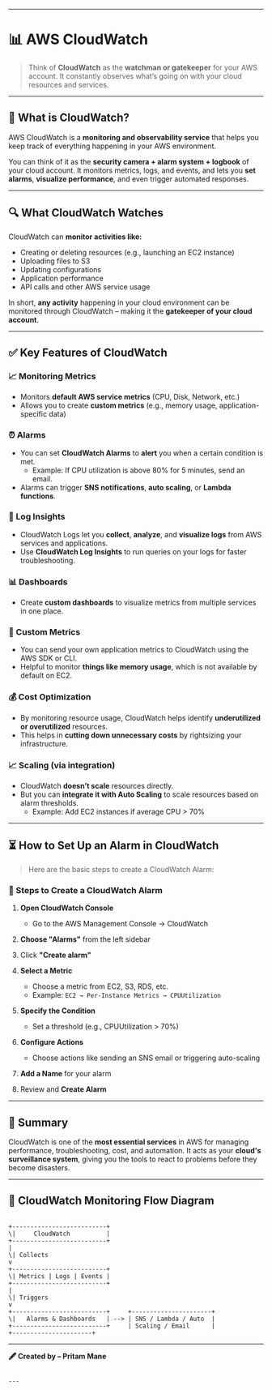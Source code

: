 
---
# 📊 AWS CloudWatch

> Think of **CloudWatch** as the **watchman or gatekeeper** for your AWS account. It constantly observes what’s going on with your cloud resources and services.

---

## 🧐 What is CloudWatch?

AWS CloudWatch is a **monitoring and observability service** that helps you keep track of everything happening in your AWS environment.

You can think of it as the **security camera + alarm system + logbook** of your cloud account. It monitors metrics, logs, and events, and lets you **set alarms**, **visualize performance**, and even trigger automated responses.

---

## 🔍 What CloudWatch Watches

CloudWatch can **monitor activities like:**

- Creating or deleting resources (e.g., launching an EC2 instance)
- Uploading files to S3
- Updating configurations
- Application performance
- API calls and other AWS service usage

In short, **any activity** happening in your cloud environment can be monitored through CloudWatch – making it the **gatekeeper of your cloud account**.

---

## ✅ Key Features of CloudWatch

### 📈 Monitoring Metrics

- Monitors **default AWS service metrics** (CPU, Disk, Network, etc.)
- Allows you to create **custom metrics** (e.g., memory usage, application-specific data)

### ⏰ Alarms

- You can set **CloudWatch Alarms** to **alert** you when a certain condition is met.
  - Example: If CPU utilization is above 80% for 5 minutes, send an email.
- Alarms can trigger **SNS notifications**, **auto scaling**, or **Lambda functions**.

### 📄 Log Insights

- CloudWatch Logs let you **collect**, **analyze**, and **visualize logs** from AWS services and applications.
- Use **CloudWatch Log Insights** to run queries on your logs for faster troubleshooting.

### 📊 Dashboards

- Create **custom dashboards** to visualize metrics from multiple services in one place.

### 🧮 Custom Metrics

- You can send your own application metrics to CloudWatch using the AWS SDK or CLI.
- Helpful to monitor **things like memory usage**, which is not available by default on EC2.

### 💰 Cost Optimization

- By monitoring resource usage, CloudWatch helps identify **underutilized or overutilized** resources.
- This helps in **cutting down unnecessary costs** by rightsizing your infrastructure.

### 📈 Scaling (via integration)

- CloudWatch **doesn’t scale** resources directly.
- But you can **integrate it with Auto Scaling** to scale resources based on alarm thresholds.
  - Example: Add EC2 instances if average CPU > 70%

---

## ⏳ How to Set Up an Alarm in CloudWatch

> Here are the basic steps to create a CloudWatch Alarm:

### 🔧 Steps to Create a CloudWatch Alarm

1. **Open CloudWatch Console**
   - Go to the AWS Management Console → CloudWatch

2. **Choose "Alarms"** from the left sidebar

3. Click **"Create alarm"**

4. **Select a Metric**
   - Choose a metric from EC2, S3, RDS, etc.
   - Example: `EC2 → Per-Instance Metrics → CPUUtilization`

5. **Specify the Condition**
   - Set a threshold (e.g., CPUUtilization > 70%)

6. **Configure Actions**
   - Choose actions like sending an SNS email or triggering auto-scaling

7. **Add a Name** for your alarm

8. Review and **Create Alarm**

---

## 🧠 Summary

CloudWatch is one of the **most essential services** in AWS for managing performance, troubleshooting, cost, and automation. It acts as your **cloud's surveillance system**, giving you the tools to react to problems before they become disasters.

---

## 📌 CloudWatch Monitoring Flow Diagram

```

+--------------------------+
\|     CloudWatch          |
+--------------------------+
|
\| Collects
v
+--------------------------+
\| Metrics | Logs | Events |
+--------------------------+
|
\| Triggers
v
+--------------------------+     +----------------------+
\|   Alarms & Dashboards   | --> | SNS / Lambda / Auto  |
+--------------------------+     | Scaling / Email      |
+----------------------+

```

---

**🖋️ Created by – Pritam Mane**
```

---

